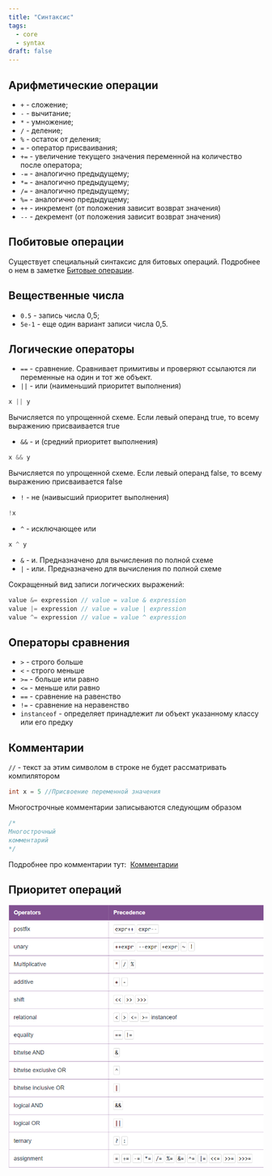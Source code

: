 ```yaml
---
title: "Синтаксис"
tags:
  - core
  - syntax
draft: false
---
```


## Арифметические операции
- `+` - сложение;
- `-` - вычитание;
- `*` - умножение;
- `/` - деление;
- `%` - остаток от деления;
- `=` - оператор присваивания;
- `+=` - увеличение текущего значения переменной на количество после оператора;
- `-=` - аналогично предыдущему;
- `*=` - аналогично предыдущему;
- `/=` - аналогично предыдущему;
- `%=` - аналогично предыдущему;
- `++` - инкремент (от положения зависит возврат значения)
- `--` - декремент (от положения зависит возврат значения)

## Побитовые операции
Существует специальный синтаксис для битовых операций.
Подробнее о нем в заметке [Битовые операции](bit_operations.md).

## Вещественные числа
- `0.5` - запись числа 0,5;
- `5e-1` - еще один вариант записи числа 0,5.

## Логические операторы
- `==` - сравнение. Сравнивает примитивы и проверяют ссылаются ли переменные на один и тот же объект.
- `||` - или (наименьший приоритет выполнения)
```java
x || y
```
Вычисляется по упрощенной схеме. Если левый операнд true, то всему выражению присваивается true

- `&&` - и (средний приоритет выполнения)
```java
x && y
```

Вычисляется по упрощенной схеме. Если левый операнд false, то всему выражению присваивается false

- `!` - не (наивысший приоритет выполнения)
```java
!x
```

- `^` - исключающее или
```java
x ^ y
```

- `&` - и. Предназначено для вычисления по полной схеме
- `|` - или. Предназначено для вычисления по полной схеме

Сокращенный вид записи логических выражений:
```java
value &= expression // value = value & expression
value |= expression // value = value | expression
value ^= expression // value = value ^ expression
```

## Операторы сравнения
- `>` - строго больше
- `<` - строго меньше
- `>=` - больше или равно
- `<=` - меньше или равно
- `==` - сравнение на равенство
- `!=` - сравнение на неравенство
- `instanceof` - определяет принадлежит ли объект указанному классу или его предку

## Комментарии
`//` - текст за этим символом в строке не будет рассматривать компилятором
```java
int x = 5 //Присвоение переменной значения
```

Многострочные комментарии записываются следующим образом
```java
/*
Многострочный
комментарий
*/
```

Подробнее про комментарии тут:  [Комментарии](comments.md)

## Приоритет операций
![operators priority](../../images/operators_priority.png)
